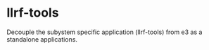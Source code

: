 llrf-tools
===

Decouple the subystem specific application (llrf-tools) from e3 as a standalone applications. 